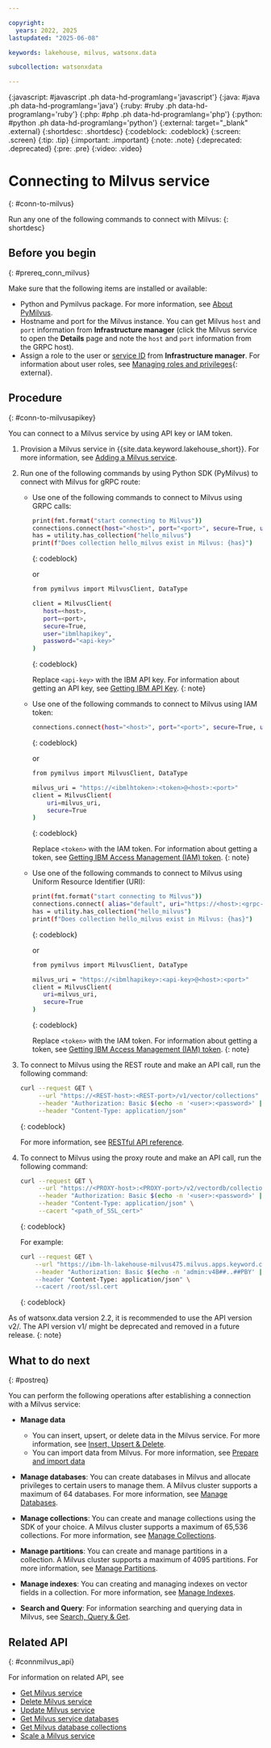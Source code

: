 ```yaml
---

copyright:
  years: 2022, 2025
lastupdated: "2025-06-08"

keywords: lakehouse, milvus, watsonx.data

subcollection: watsonxdata

---
```


{:javascript: #javascript .ph data-hd-programlang='javascript'}
{:java: #java .ph data-hd-programlang='java'}
{:ruby: #ruby .ph data-hd-programlang='ruby'}
{:php: #php .ph data-hd-programlang='php'}
{:python: #python .ph data-hd-programlang='python'}
{:external: target="_blank" .external}
{:shortdesc: .shortdesc}
{:codeblock: .codeblock}
{:screen: .screen}
{:tip: .tip}
{:important: .important}
{:note: .note}
{:deprecated: .deprecated}
{:pre: .pre}
{:video: .video}

# Connecting to Milvus service
{: #conn-to-milvus}

Run any one of the following commands to connect with Milvus:
{: shortdesc}

## Before you begin
{: #prereq_conn_milvus}

Make sure that the following items are installed or available:

- Python and Pymilvus package. For more information, see [About PyMilvus](https://milvus.io/api-reference/pymilvus/v2.4.x/About.md).
- Hostname and port for the Milvus instance. You can get Milvus `host` and `port` information from **Infrastructure manager** (click the Milvus service to open the **Details** page and note the `host` and `port` information from the GRPC host).
- Assign a role to the user or [service ID](https://cloud.ibm.com/docs/account?topic=account-serviceids&interface=ui) from **Infrastructure manager**. For information about user roles, see [Managing roles and privileges]({{site.data.keyword.ref-role_priv-link}}#milvus){: external}.

## Procedure
{: #conn-to-milvusapikey}

You can connect to a Milvus service by using API key or IAM token.

1. Provision a Milvus service in {{site.data.keyword.lakehouse_short}}. For more information, see [Adding a Milvus service](/docs/watsonxdata?topic=watsonxdata-adding-milvus-service).
2. Run one of the following commands by using Python SDK (PyMilvus) to connect with Milvus for gRPC route:

     - Use one of the following commands to connect to Milvus using GRPC calls:

         ```bash
         print(fmt.format("start connecting to Milvus"))
         connections.connect(host="<host>", port="<port>", secure=True, user="ibmlhapikey", password="<api-key>")
         has = utility.has_collection("hello_milvus")
         print(f"Does collection hello_milvus exist in Milvus: {has}")
         ```
         {: codeblock}

        or

         ```bash
        from pymilvus import MilvusClient, DataType

        client = MilvusClient(
            host=<host>,
            port=<port>,
            secure=True,
            user="ibmlhapikey",
            password="<api-key>"
        )
         ```
         {: codeblock}

         Replace `<api-key>` with the IBM API key. For information about getting an API key, see [Getting IBM API Key]({{site.data.keyword.ref-con-presto-serv-link}}#get-ibmapi-key).
         {: note}

     - Use one of the following commands to connect to Milvus using IAM token:

         ```bash
         connections.connect(host="<host>", port="<port>", secure=True, user="ibmlhtoken", password="<token>")
         ```
         {: codeblock}

         or

        ```bash
        from pymilvus import MilvusClient, DataType

        milvus_uri = "https://<ibmlhtoken>:<token>@<host>:<port>"
        client = MilvusClient(
            uri=milvus_uri,
            secure=True
        )
         ```
         {: codeblock}

         Replace `<token>` with the IAM token. For information about getting a token, see [Getting IBM Access Management (IAM) token]({{site.data.keyword.ref-con-presto-serv-link}}#get-ibmiam-token).
         {: note}

     - Use one of the following commands to connect to Milvus using Uniform Resource Identifier (URI):

         ```bash
         print(fmt.format("start connecting to Milvus"))
         connections.connect( alias="default", uri="https://<host>:<grpc-port>", user = "ibmlhtoken", password = "<token>" )
         has = utility.has_collection("hello_milvus")
         print(f"Does collection hello_milvus exist in Milvus: {has}")
         ```
         {: codeblock}

         or

         ```bash
        from pymilvus import MilvusClient, DataType

        milvus_uri = "https://<ibmlhapikey>:<api-key>@<host>:<port>"
        client = MilvusClient(
            uri=milvus_uri,
            secure=True
        )
         ```
         {: codeblock}

        Replace `<token>` with the IAM token. For information about getting a token, see [Getting IBM Access Management (IAM) token]({{site.data.keyword.ref-con-presto-serv-link}}#get-ibmiam-token).
         {: note}

3. To connect to Milvus using the REST route and make an API call, run the following command:

    ```bash
    curl --request GET \
         --url "https://<REST-host>:<REST-port>/v1/vector/collections" \
         --header "Authorization: Basic $(echo -n '<user>:<password>' | base64)" \
         --header "Content-Type: application/json"
    ```
    {: codeblock}

    For more information, see [RESTful API reference](https://milvus.io/api-reference/restful/v2.5.x/About.md).

4. To connect to Milvus using the proxy route and make an API call, run the following command:

    ```bash
    curl --request GET \
         --url "https://<PROXY-host>:<PROXY-port>/v2/vectordb/collections/list" \
         --header "Authorization: Basic $(echo -n '<user>:<password>' | base64)" \
         --header "Content-Type: application/json" \
         --cacert "<path_of_SSL_cert>"
    ```
    {: codeblock}

    For example:

    ```bash
    curl --request GET \
        --url "https://ibm-lh-lakehouse-milvus475.milvus.apps.keyword.cp.fyre.ibm.com:443/v2/vectordb/collections/list" \
        --header "Authorization: Basic $(echo -n 'admin:v4B##..##PBY' | base64)"" \
        --header "Content-Type: application/json" \
        --cacert /root/ssl.cert
    ```
    {: codeblock}

As of watsonx.data version 2.2, it is recommended to use the API version v2/. The API version v1/ might be deprecated and removed in a future release.
{: note}

## What to do next
{: #postreq}

You can perform the following operations after establishing a connection with a Milvus service:

- **Manage data**

    - You can insert, upsert, or delete data in the Milvus service. For more information, see [Insert, Upsert & Delete](https://milvus.io/docs/insert-update-delete.md).
    - You can import data from Milvus. For more information, see [Prepare and import data](https://milvus.io/docs/prepare-source-data.md)

- **Manage databases**: You can create databases in Milvus and allocate privileges to certain users to manage them. A Milvus cluster supports a maximum of 64 databases. For more information, see [Manage Databases](https://milvus.io/docs/manage_databases.md).
- **Manage collections**: You can create and manage collections using the SDK of your choice. A Milvus cluster supports a maximum of 65,536 collections. For more information, see [Manage Collections](https://milvus.io/docs/manage-collections.md#Manage-Collections).
- **Manage partitions**: You can create and manage partitions in a collection. A Milvus cluster supports a maximum of 4095 partitions. For more information, see [Manage Partitions](https://milvus.io/docs/manage-partitions.md#Manage-Partitions).
- **Manage indexes**: You can creating and managing indexes on vector fields in a collection. For more information, see [Manage Indexes](https://milvus.io/docs/index-vector-fields.md?tab=floating).
- **Search and Query**: For information searching and querying data in Milvus, see [Search, Query & Get](https://milvus.io/docs/single-vector-search.md).

## Related API
{: #connmilvus_api}

For information on related API, see
* [Get Milvus service](https://cloud.ibm.com/apidocs/watsonxdata#get-milvus-service)
* [Delete Milvus service](https://cloud.ibm.com/apidocs/watsonxdata#delete-milvus-service)
* [Update Milvus service](https://cloud.ibm.com/apidocs/watsonxdata#update-milvus-service)
* [Get Milvus service databases](https://cloud.ibm.com/apidocs/watsonxdata#list-milvus-service-databases)
* [Get Milvus database collections](https://cloud.ibm.com/apidocs/watsonxdata#list-milvus-database-collections)
* [Scale a Milvus service](https://cloud.ibm.com/apidocs/watsonxdata#create-milvus-service-scale)

